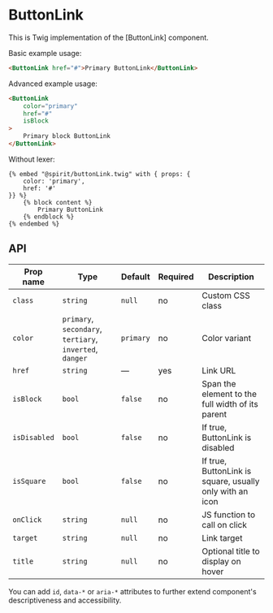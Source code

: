 # ButtonLink

This is Twig implementation of the [ButtonLink] component.

Basic example usage:

```html
<ButtonLink href="#">Primary ButtonLink</ButtonLink>
```

Advanced example usage:

```html
<ButtonLink
    color="primary"
    href="#"
    isBlock
>
    Primary block ButtonLink
</ButtonLink>
```

Without lexer:

```twig
{% embed "@spirit/buttonLink.twig" with { props: {
    color: 'primary',
    href: '#'
}} %}
    {% block content %}
        Primary ButtonLink
    {% endblock %}
{% endembed %}
```

## API

| Prop name    | Type                                                     | Default   | Required | Description                                              |
|--------------|----------------------------------------------------------|-----------|----------|----------------------------------------------------------|
| `class`      | `string`                                                 | `null`    | no       | Custom CSS class                                         |
| `color`      | `primary`, `secondary`, `tertiary`, `inverted`, `danger` | `primary` | no       | Color variant                                            |
| `href`       | `string`                                                 | —         | yes      | Link URL                                                 |
| `isBlock`    | `bool`                                                   | `false`   | no       | Span the element to the full width of its parent         |
| `isDisabled` | `bool`                                                   | `false`   | no       | If true, ButtonLink is disabled                          |
| `isSquare`   | `bool`                                                   | `false`   | no       | If true, ButtonLink is square, usually only with an icon |
| `onClick`    | `string`                                                 | `null`    | no       | JS function to call on click                             |
| `target`     | `string`                                                 | `null`    | no       | Link target                                              |
| `title`      | `string`                                                 | `null`    | no       | Optional title to display on hover                       |

You can add `id`, `data-*` or `aria-*` attributes to further extend component's
descriptiveness and accessibility.

[Button]: https://github.com/lmc-eu/spirit-design-system/tree/main/packages/web/src/scss/components/Button
